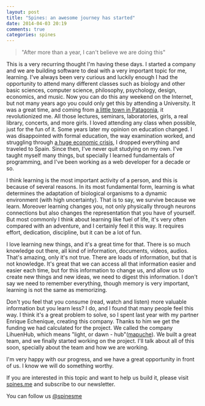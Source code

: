 ```yaml
---
layout: post
title: "Spines: an awesome journey has started"
date: 2014-04-03 20:19
comments: true
categories: spines
---
```


> "After more than a year, I can't believe we are doing this"

This is a very recurring thought I'm having these days. I started a company and we are building software to deal with a very important topic for me, learning. I've always been very curious and luckily enough I had the opportunity to attend many different classes such as biology and other basic sciences, computer science, philosophy, psychology, design, economics, and music. Now you can do this any weekend on the Internet, but not many years ago you could only get this by attending a University. It was a great time, and coming from [a little town in Patagonia](http://en.wikipedia.org/wiki/Cipolletti), it revolutionized me. All those lectures, seminars, laboratories, girls, a real library, concerts, and more girls. I loved attending any class when possible, just for the fun of it. Some years later my opinion on education changed. I was disappointed with formal education, the way examination worked, and struggling through [a huge economic crisis](http://en.wikipedia.org/wiki/1998–2002_Argentine_great_depression), I dropped everything and traveled to Spain. Since then, I've never quit studying on my own. I've taught myself many things, but specially I learned fundamentals of programming, and I've been working as a web developer for a decade or so.

I think learning is the most important activity of a person, and this is because of several reasons. In its most fundamental form, learning is what determines the adaptation of biological organisms to a dynamic environment (with high uncertainty). That is to say, we survive because we learn. Moreover learning changes you, not only physically through neurons connections but also changes the representation that you have of yourself. But most commonly I think about learning like fuel of life, it's very often compared with an adventure, and I certainly feel it this way. It requires effort, dedication, discipline, but it can be a lot of fun.

I love learning new things, and it's a great time for that. There is so much knowledge out there, all kind of information, documents, videos, audios. That's amazing, only it's not true. There are loads of information, but that is not knowledge. It's great that we can access all that information easier and easier each time, but for this information to change us, and allow us to create new things and new ideas, we need to digest this information. I don't say we need to remember everything, though memory is very important, learning is not the same as memorizing.

Don't you feel that you consume (read, watch and listen) more valuable information but you learn less? I do, and I found that many people feel this way. I think it's a great problem to solve, so I spent last year with my partner Enrique Echenique, creating this company. Thanks to him we get the funding we had calculated for the project. We called the company LihuenHub, which means "light, or dawn - hub"([mapuche](http://en.wikipedia.org/wiki/Mapuche_language)). We built a great team, and we finally started working on the project. I'll talk about all of this soon, specially about the team and how we are working.

I'm very happy with our progress, and we have a great opportunity in front of us. I know we will do something worthy.

If you are interested in this topic and want to help us build it, please visit [spines.me](http://spines.me) and subscribe to our newsletter.

You can follow us [@spinesme](http://twitter.com/spinesme)
